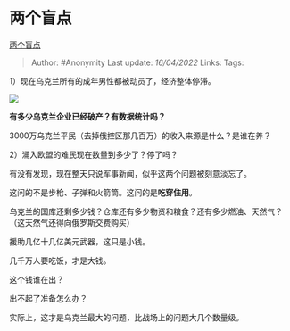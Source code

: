 # 两个盲点
[两个盲点](https://zhuanlan.zhihu.com/p/498341707)

> Author: #Anonymity
> Last update: *16/04/2022*
> Links:
> Tags:

1）现在乌克兰所有的成年男性都被动员了，经济整体停滞。

![](https://pic4.zhimg.com/80/v2-2658b9b21b9981d346fb9f6081efda73_1440w.jpg)

**有多少乌克兰企业已经破产？有数据统计吗？**

3000万乌克兰平民（去掉俄控区那几百万）的收入来源是什么？是谁在养？

2）涌入欧盟的难民现在数量到多少了？停了吗？

有没有发现，现在整天只说军事新闻，似乎这两个问题被刻意淡忘了。

这问的不是步枪、子弹和火箭筒。这问的是**吃穿住用**。

乌克兰的国库还剩多少钱？仓库还有多少物资和粮食？还有多少燃油、天然气？（这天然气还得向俄罗斯交费购买）

援助几亿十几亿美元武器，这只是小钱。

几千万人要吃饭，才是大钱。

这个钱谁在出？

出不起了准备怎么办？

实际上，这才是乌克兰最大的问题，比战场上的问题大几个数量级。
